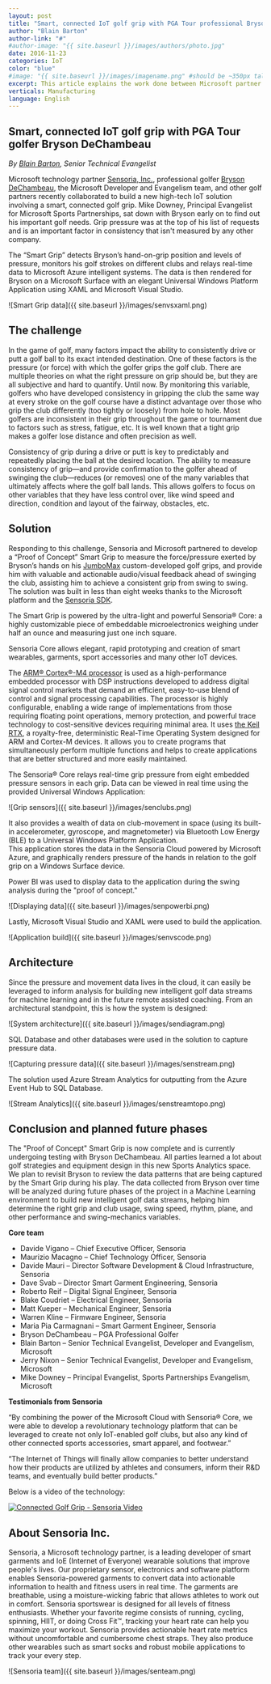 ```yaml
---
layout: post
title: "Smart, connected IoT golf grip with PGA Tour professional Bryson DeChambeau and Microsoft partner Sensoria"
author: "Blain Barton"
author-link: "#"
#author-image: "{{ site.baseurl }}/images/authors/photo.jpg"
date: 2016-11-23
categories: IoT
color: "blue"
#image: "{{ site.baseurl }}/images/imagename.png" #should be ~350px tall
excerpt: This article explains the work done between Microsoft partner Sensoria and the Microsoft Developer and Evangelism Team on the smart, connected golf grip for PGA golfer Bryson DeChambeau.
verticals: Manufacturing
language: English
---
```


## Smart, connected IoT golf grip with PGA Tour golfer Bryson DeChambeau ##
*By [Blain Barton](https://blogs.msdn.microsoft.com/blainbar), Senior Technical Evangelist*

Microsoft technology partner [Sensoria, Inc.](http://www.sensoriafitness.com), professional golfer [Bryson DeChambeau](http://www.usopen.com/en_US/players/bios/47959.html), the Microsoft Developer and Evangelism team, and other golf partners recently collaborated to build a new high-tech IoT solution involving a smart, connected golf grip. Mike Downey, Principal Evangelist for Microsoft Sports Partnerships, sat down with Bryson early on to find out his important golf needs. Grip pressure was at the top of his list of requests and is an important factor in consistency that isn't measured by any other company.

The “Smart Grip” detects Bryson’s hand-on-grip position and levels of pressure, monitors his golf strokes on different clubs and relays real-time data to Microsoft Azure intelligent systems. The data is then rendered for Bryson on a Microsoft Surface with an elegant Universal Windows Platform Application using XAML and Microsoft Visual Studio. 

![Smart Grip data]({{ site.baseurl }}/images/senvsxaml.png)

## The challenge ##
In the game of golf, many factors impact the ability to consistently drive or putt a golf ball to its exact intended destination. One of these factors is the pressure (or force) with which the golfer grips the golf club. There are multiple theories on what the right pressure on grip should be, but they are all subjective and hard to quantify. Until now. By monitoring this variable, golfers who have developed consistency in gripping the club the same way at every stroke on the golf course have a distinct advantage over those who grip the club differently (too tightly or loosely) from hole to hole. Most golfers are inconsistent in their grip throughout the game or tournament due to factors such as stress, fatigue, etc. It is well known that a tight grip makes a golfer lose distance and often precision as well.

Consistency of grip during a drive or putt is key to predictably and repeatedly placing the ball at the desired location. The ability to measure consistency of grip—and provide confirmation to the golfer ahead of swinging the club—reduces (or removes) one of the many variables that ultimately affects where the golf ball lands. This allows golfers to focus on other variables that they have less control over, like wind speed and direction, condition and layout of the fairway, obstacles, etc.
 
## Solution ##
Responding to this challenge, Sensoria and Microsoft partnered to develop a “Proof of Concept” Smart Grip to measure the force/pressure exerted by Bryson’s hands on his [JumboMax](http://www.jumbomax.com) custom-developed golf grips, and provide him with valuable and actionable audio/visual feedback ahead of swinging the club, assisting him to achieve a consistent grip from swing to swing. The solution was built in less than eight weeks thanks to the Microsoft platform and the [Sensoria SDK](http://www.sensoriafitness.com/developer).  

The Smart Grip is powered by the ultra-light and powerful Sensoria® Core: a highly customizable piece of embeddable microelectronics weighing under half an ounce and measuring just one inch square. 

Sensoria Core allows elegant, rapid prototyping and creation of smart wearables, garments, sport accessories and many other IoT devices.

The [ARM® Cortex®-M4 processor](http://www.arm.com/products/processors/cortex-m/cortex-m4-processor.php) is used as a high-performance embedded processor with DSP instructions developed to address digital signal control markets that demand an efficient, easy-to-use blend of control and signal processing capabilities. The processor is highly configurable, enabling a wide range of implementations from those requiring floating point operations, memory protection, and powerful trace technology to cost-sensitive devices requiring minimal area. It uses [the Keil RTX](http://www.arm.com/products/tools/software-tools/mdk-arm/middleware-libraries/rtx-real-time-operating-system.php), a royalty-free, deterministic Real-Time Operating System designed for ARM and Cortex-M devices. It allows you to create programs that simultaneously perform multiple functions and helps to create applications that are better structured and more easily maintained.

The Sensoria® Core relays real-time grip pressure from eight embedded pressure sensors in each grip. 
Data can be viewed in real time using the provided Universal Windows Application:

![Grip sensors]({{ site.baseurl }}/images/senclubs.png)

It also provides a wealth of data on club-movement in space (using its built-in accelerometer, gyroscope, and magnetometer) via Bluetooth Low Energy (BLE) to a Universal Windows Platform Application.  
This application stores the data in the Sensoria Cloud powered by Microsoft Azure, and graphically renders pressure of the hands in relation to the golf grip on a Windows Surface device. 

Power BI was used to display data to the application during the swing analysis during the "proof of concept."

![Displaying data]({{ site.baseurl }}/images/senpowerbi.png) 

Lastly, Microsoft Visual Studio and XAML were used to build the application.

![Application build]({{ site.baseurl }}/images/senvscode.png) 

## Architecture ##
Since the pressure and movement data lives in the cloud, it can easily be leveraged to inform analysis for building new intelligent golf data streams for machine learning and in the future remote assisted coaching. 
From an architectural standpoint, this is how the system is designed:

![System architecture]({{ site.baseurl }}/images/sendiagram.png)

SQL Database and other databases were used in the solution to capture pressure data.

![Capturing pressure data]({{ site.baseurl }}/images/senstream.png)

The solution used Azure Stream Analytics for outputting from the Azure Event Hub to SQL Database.

![Stream Analytics]({{ site.baseurl }}/images/senstreamtopo.png)

## Conclusion and planned future phases ##
The "Proof of Concept" Smart Grip is now complete and is currently undergoing testing with Bryson DeChambeau. All parties learned a lot about golf strategies and equipment design in this new Sports Analytics space. We plan to revisit Bryson to review the data patterns that are being captured by the Smart Grip during his play. The data collected from Bryson over time will be analyzed during future phases of the project in a Machine Learning environment to build new intelligent golf data streams, helping him determine the right grip and club usage, swing speed, rhythm, plane, and other performance and swing-mechanics variables. 

**Core team**

- Davide Vigano – Chief Executive Officer, Sensoria 
- Maurizio Macagno – Chief Technology Officer, Sensoria
- Davide Mauri – Director Software Development & Cloud Infrastructure, Sensoria
- Dave Svab – Director Smart Garment Engineering, Sensoria
- Roberto Reif – Digital Signal Engineer, Sensoria
- Blake Coudriet – Electrical Engineer, Sensoria
- Matt Kueper – Mechanical Engineer, Sensoria
- Warren Kline – Firmware Engineer, Sensoria
- Maria Pia Carmagnani – Smart Garment Engineer, Sensoria
- Bryson DeChambeau – PGA Professional Golfer
- Blain Barton – Senior Technical Evangelist, Developer and Evangelism, Microsoft
- Jerry Nixon – Senior Technical Evangelist, Developer and Evangelism, Microsoft
- Mike Downey – Principal Evangelist, Sports Partnerships Evangelism, Microsoft

**Testimonials from Sensoria** 

“By combining the power of the Microsoft Cloud with Sensoria® Core, we were able to develop a revolutionary technology platform that can be leveraged to create not only IoT-enabled golf clubs, but also any kind of other connected sports accessories, smart apparel, and footwear.”

“The Internet of Things will finally allow companies to better understand how their products are utilized by athletes and consumers, inform their R&D teams, and eventually build better products.”


Below is a video of the technology:

[![Connected Golf Grip - Sensoria Video](http://img.youtube.com/vi/0IFgFqlt_7g/0.jpg)](https://youtu.be/0IFgFqlt_7g) 


## About Sensoria Inc. ##
Sensoria, a Microsoft technology partner, is a leading developer of smart garments and IoE (Internet of Everyone) wearable solutions that improve people's lives. Our proprietary sensor, electronics and software platform enables Sensoria-powered garments to convert data into actionable information to health and fitness users in real time. The garments are breathable, using a moisture-wicking fabric that allows athletes to work out in comfort. Sensoria sportswear is designed for all levels of fitness enthusiasts. Whether your favorite regime consists of running, cycling, spinning, HIIT, or doing Cross Fit™, tracking your heart rate can help you maximize your workout. Sensoria provides actionable heart rate metrics without uncomfortable and cumbersome chest straps. They also produce other wearables such as smart socks and robust mobile applications to track your every step.

![Sensoria team]({{ site.baseurl }}/images/senteam.png)
